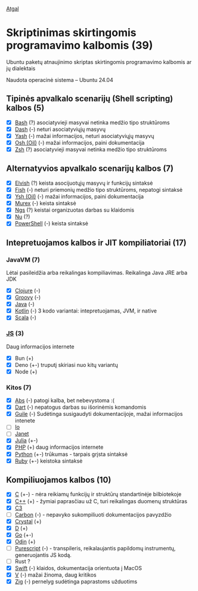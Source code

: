 [Atgal](../readme.md)

# Skriptinimas skirtingomis programavimo kalbomis (39)

Ubuntu paketų atnaujinimo skriptas skirtingomis programavimo kalbomis ar jų dialektais

Naudota operacinė sistema – Ubuntu 24.04

## Tipinės apvalkalo scenarijų (Shell scripting) kalbos (5)

* [x] [Bash](bash_readme.md) (?) asociatyvieji masyvai netinka medžio tipo struktūroms
* [x] [Dash](dash_readme.md) (-) neturi asociatyviųjų masyvų
* [x] [Yash](yash_readme.md) (-) mažai informacijos, neturi asociatyviųjų masyvų
* [x] [Osh (Oil)](oil-osh_readme.md) (-) mažai informacijos, paini dokumentacija
* [x] [Zsh](zsh_readme.md) (?) asociatyvieji masyvai netinka medžio tipo struktūroms
  
## Alternatyvios apvalkalo scenarijų kalbos (7)

* [x] [Elvish](elvish_readme.md) (?) keista asocijuotųjų masyvų ir funkcijų sintaksė
* [x] [Fish](fish_readme.md) (-) neturi priemonių medžio tipo struktūroms, nepatogi sintaksė  
* [x] [Ysh (Oil)](oil-ysh_readme.md) (-) mažai informacijos, paini dokumentacija
* [x] [Murex](murex_readme.md) (-) keista sintaksė
* [x] [Ngs](ngs_readme.md) (?) keistai organizuotas darbas su klaidomis
* [x] [Nu](nu_readme.md) (?)
* [x] [PowerShell](pwsh_readme.md) (-) keista sintaksė

## Intepretuojamos kalbos ir JIT kompiliatoriai (17)

### JavaVM (7)

Lėtai pasileidžia arba reikalingas kompiliavimas. Reikalinga Java JRE arba JDK
  
* [x] [Clojure](https://clojure.org/) (-)
* [X] [Groovy](groovy_readme.md) (-)
* [x] [Java](java_readme.md) (-)
* [x] [Kotlin](kotlin_readme.md) (-)
      3 kodo variantai: intepretuojamas, JVM, ir native
* [x] [Scala](scala_readme.md) (-)

### [JS](js_readme.md) (3)

Daug informacijos internete

* [x] Bun (+)
* [x] Deno (+-) truputį skiriasi nuo kitų variantų
* [x] Node (+)

### Kitos (7)

* [x] [Abs](abs_readme.md) (-) patogi kalba, bet nebevystoma :(
* [x] [Dart](dart_readme.md) (-) nepatogus darbas su išorinėmis komandomis
* [x] [Guile](guile_readme.md) (-) Sudėtinga susigaudyti dokumentacijoje, mažai informacijos intenete
* [ ] [Io](https://iolanguage.org/index.html)
* [ ] [Janet](https://janet-lang.org/)
* [x] [Julia](julia_readme.md) (+-)
* [x] [PHP](php_readme.md) (+) daug informacijos internete
* [x] [Python](py_readme.md) (+-) trūkumas - tarpais grįsta sintaksė
* [x] [Ruby](ruby_readme.md) (+-) keistoka sintaksė

## Kompiliuojamos kalbos (10)

* [x] [C](c_readme.md) (+-) - nėra reikiamų funkcijų ir struktūrų standartinėje bilbiotekoje
* [x] [C++](c++_readme.md) (+) - žymiai paprasčiau už C, turi reikalingas duomenų struktūras
* [x] [C3](c3_readme.md)
* [ ] [Carbon](carbon_readme.md) (-) - nepavyko sukompiliuoti dokumentacijos pavyzdžio
* [x] [Crystal](crystal_readme.md) (+)
* [x] [D](d_readme.md) (+)
* [x] [Go](go_readme.md) (+-)
* [x] [Odin](odin_readme.md) (+)
* [ ] [Purescript](purs_readme.md) (-) - transpileris, reikalaujantis papildomų instrumentų, generuojantis JS kodą.
* [ ] Rust ?
* [x] [Swift](swift_readme.md) (-) klaidos, dokumentacija orientuota į MacOS
* [x] [V](v_readme.md) (-) mažai žinoma, daug kritikos
* [x] [Zig](zig_readme.md) (-) pernelyg sudėtinga paprastoms užduotims
